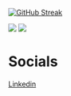 <div>

[![GitHub Streak](https://streak-stats.demolab.com?user=JohnNtirintis&theme=dark)](https://git.io/streak-stats)

![](http://github-profile-summary-cards.vercel.app/api/cards/most-commit-language?username=JohnNtirintis&theme=2077)
![](http://github-profile-summary-cards.vercel.app/api/cards/stats?username=JohnNtirintis&theme=2077)
</div>

<h1>Socials</h1>

<a href="https://www.linkedin.com/in/ioannis-panagiotis-ntirintis/" target="_blank"> 
    Linkedin
</a>


